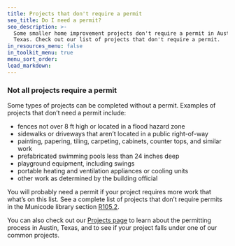 ```yaml
---
title: Projects that don't require a permit
seo_title: Do I need a permit?
seo_description: >-
  Some smaller home improvement projects don't require a permit in Austin,
  Texas. Check out our list of projects that don't require a permit.
in_resources_menu: false
in_toolkit_menu: true
menu_sort_order:
lead_markdown:
---
```



### Not all projects require a permit

Some types of projects can be completed without a permit. Examples of projects that don’t need a permit include:

* fences not over 8 ft high or located in a flood hazard zone
* sidewalks or driveways that aren’t located in a public right-of-way
* painting, papering, tiling, carpeting, cabinets, counter tops, and similar work
* prefabricated swimming pools less than 24 inches deep
* playground equipment, including swings
* portable heating and ventilation appliances or cooling units
* other work as determined by the building official

You will probably need a permit if your project requires more work that what’s on this list. See a complete list of projects that don’t require permits in the Municode library section [R105.2](https://library.municode.com/tx/austin/codes/building_criteria_manual?nodeId=S6MILISAGU_6.4.0PEEXCORE).

You can also check out our [Projects page](/residential/projects/) to learn about the permitting process in Austin, Texas, and to see if your project falls under one of our common projects.
